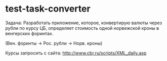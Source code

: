 # test-task-converter

Задача:
Разработать приложение, которое, конвертирую валюты через рубли по курсу ЦБ, определяет стоимость одной норвежской кроны в венгерских форинтах.

(Вен. форинты -> Рос. рубли -> Норв. кроны)

Курсы запросить с сайта:
http://www.cbr.ru/scripts/XML_daily.asp
